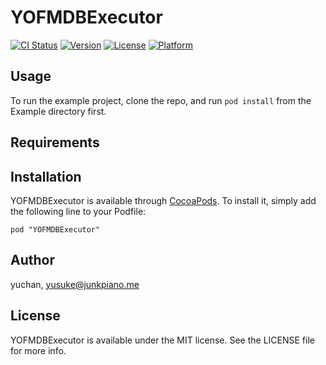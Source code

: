 # YOFMDBExecutor

[![CI Status](http://img.shields.io/travis/yuchan/YOFMDBExecutor.svg?style=flat)](https://travis-ci.org/yuchan/YOFMDBExecutor)
[![Version](https://img.shields.io/cocoapods/v/YOFMDBExecutor.svg?style=flat)](http://cocoadocs.org/docsets/YOFMDBExecutor)
[![License](https://img.shields.io/cocoapods/l/YOFMDBExecutor.svg?style=flat)](http://cocoadocs.org/docsets/YOFMDBExecutor)
[![Platform](https://img.shields.io/cocoapods/p/YOFMDBExecutor.svg?style=flat)](http://cocoadocs.org/docsets/YOFMDBExecutor)

## Usage

To run the example project, clone the repo, and run `pod install` from the Example directory first.

## Requirements

## Installation

YOFMDBExecutor is available through [CocoaPods](http://cocoapods.org). To install
it, simply add the following line to your Podfile:

    pod "YOFMDBExecutor"

## Author

yuchan, yusuke@junkpiano.me

## License

YOFMDBExecutor is available under the MIT license. See the LICENSE file for more info.

